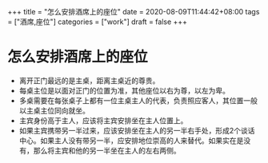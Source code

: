 +++
title = "怎么安排酒席上的座位"
date = 2020-08-09T11:44:42+08:00
tags = ["酒席,座位"]
categories = ["work"]
draft = false
+++

# 怎么安排酒席上的座位

- 离开正门最远的是主桌，距离主桌近的尊贵。
- 每桌主位是以面对正门的位置为准，其他座位以右为尊，以左为卑。
- 多桌需要在每张桌子上都有一位主桌主人的代表，负责照应客人，其位置一般以主桌主位同向就坐。
- 主宾身份高于主人，应该将主宾安排坐在主人位置上。
- 如果主宾携带另一半过来，应该安排坐在主人的另一半右手处，形成2个谈话中心。如果主人没有带另一半，应安排地位崇高的人来替代。如果实在是没有，那么将主宾和他的另一半坐在主人的左右两侧。